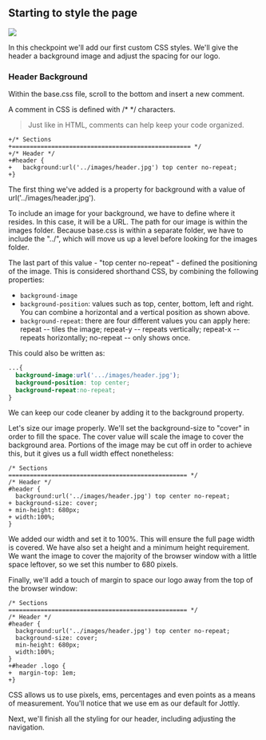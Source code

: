## Starting to style the page

![](http://cl.ly/WHEI/12-header.png)

In this checkpoint we'll add our first custom CSS styles. We'll give the header a background image and adjust the spacing for our logo.

### Header Background

Within the base.css file, scroll to the bottom and insert a new comment.

A comment in CSS is defined with /* */ characters.

> Just like in HTML, comments can help keep your code organized.

```css(stylesheets/base.css)
+/* Sections
+================================================== */
+/* Header */
+#header {
+	background:url('../images/header.jpg') top center no-repeat;
+}
```

The first thing we've added is a property for background with a value of url('../images/header.jpg').

To include an image for your background, we have to define where it resides. In this case, it will be a URL. The path for our image is within the images folder. Because base.css is within a separate folder, we have to include the "../", which will move us up a level before looking for the images folder.

The last part of this value - "top center no-repeat" - defined the positioning of the image. This is considered shorthand CSS, by combining the following properties:

* `background-image`
* `background-position`: values such as top, center, bottom, left and right. You can combine a horizontal and a vertical position as shown above.
* `background-repeat`: there are four different values you can apply here: repeat -- tiles the image; repeat-y -- repeats vertically; repeat-x -- repeats horizontally; no-repeat -- only shows once.

This could also be written as:

```css
...{
  background-image:url('.../images/header.jpg');
  background-position: top center;
  background-repeat:no-repeat;
}
```

We can keep our code cleaner by adding it to the background property.

Let's size our image properly. We'll set the background-size to "cover" in order to fill the space. The cover value will scale the image to cover the background area. Portions of the image may be cut off in order to achieve this, but it gives us a full width effect nonetheless:

```css(stylesheets/base.css)
/* Sections
================================================== */
/* Header */
#header {
  background:url('../images/header.jpg') top center no-repeat;
+ background-size: cover;
+ min-height: 680px;
+ width:100%;
}
```

We added our width and set it to 100%. This will ensure the full page width is covered. We have also set a height and a minimum height requirement. We want the image to cover the majority of the browser window with a little space leftover, so we set this number to 680 pixels.

Finally, we'll add a touch of margin to space our logo away from the top of the browser window:

```css(stylesheets/base.css)
/* Sections
================================================== */
/* Header */
#header {
  background:url('../images/header.jpg') top center no-repeat;
  background-size: cover;
  min-height: 680px;
  width:100%;
}
+#header .logo {
+  margin-top: 1em;
+}
```

CSS allows us to use pixels, ems, percentages and even points as a means of measurement. You'll notice that we use em as our default for Jottly.

Next, we'll finish all the styling for our header, including adjusting the navigation.
